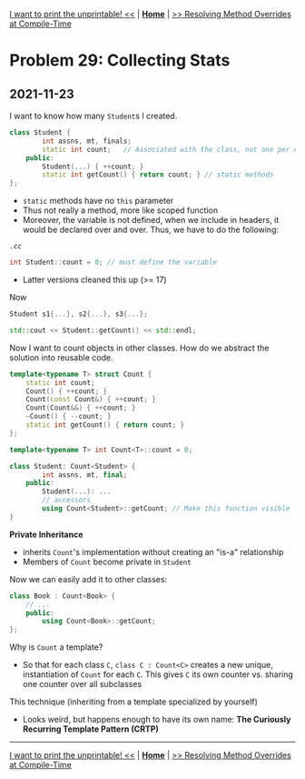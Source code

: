[I want to print the unprintable! <<](./problem_28.md) | [**Home**](../README.md) | [>> Resolving Method Overrides at Compile-Time](./problem_30.md)

# Problem 29: Collecting Stats
## **2021-11-23**

I want to know how many `Student`s I created.

```C++
class Student {
        int assns, mt, finals;
        static int count;   // Associated with the class, not one per object
    public:
        Student(...) { ++count; }
        static int getCount() { return count; } // static methods
};
```

- `static` methods have no `this` parameter
- Thus not really a method, more like scoped function
- Moreover, the variable is not defined, when we include in headers, it would be declared over and over. Thus, we have to do the following:

_`.cc`_
```C++
int Student::count = 0; // must define the variable
```

- Latter versions cleaned this up (>= 17)

Now

```C++
Student s1{...}, s2{...}, s3{...};

std::cout << Student::getCount() << std::endl;
```

Now I want to count objects in other classes. How do we abstract the solution into reusable code.

```C++
template<typename T> struct Count {
    static int count;
    Count() { ++count; }
    Count(const Count&) { ++count; }
    Count(Count&&) { ++count; }
    ~Count() { --count; }
    static int getCount() { return count; }
};

template<typename T> int Count<T>::count = 0;
```

```C++
class Student: Count<Student> {
        int assns, mt, final;
    public:
        Student(...): ...
        // accessors
        using Count<Student>::getCount; // Make this function visible 
}
```

**Private Inheritance**
  - inherits `Count`'s implementation without creating an "is-a" relationship
  - Members of  `Count` become private in `Student`

Now we can easily add it to other classes:
```C++
class Book : Count<Book> {
    // ...
    public:
        using Count<Book>::getCount;
};
```

Why is `Count` a template?
- So that for each class `C`, `class C : Count<C>` creates a new unique, instantiation of `Count` for each `C`. This gives `C` its own counter vs. sharing one counter over all subclasses

This technique (inheriting from a template specialized by yourself)
- Looks weird, but happens enough to have its own name: **The Curiously Recurring Template Pattern (CRTP)**

---
[I want to print the unprintable! <<](./problem_28.md) | [**Home**](../README.md) | [>> Resolving Method Overrides at Compile-Time](./problem_30.md)
